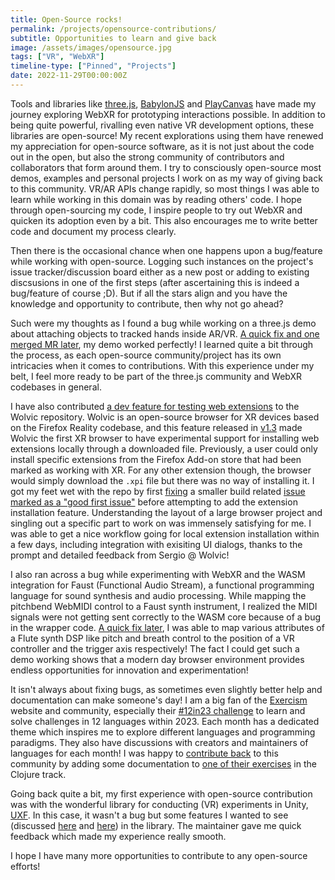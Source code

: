 ```yaml
---
title: Open-Source rocks!
permalink: /projects/opensource-contributions/
subtitle: Opportunities to learn and give back
image: /assets/images/opensource.jpg
tags: ["VR", "WebXR"]
timeline-type: ["Pinned", "Projects"]
date: 2022-11-29T00:00:00Z
---
```


Tools and libraries like [three.js](https://threejs.org/), [BabylonJS](https://www.babylonjs.com/) and [PlayCanvas](https://playcanvas.com/) have made my journey exploring WebXR for prototyping interactions possible. In addition to being quite powerful, rivalling even native VR development options, these libraries are open-source! My recent explorations using them have renewed my appreciation for open-source software, as it is not just about the code out in the open, but also the strong community of contributors and collaborators that form around them. I try to consciously open-source most demos, examples and personal projects I work on as my way of giving back to this community. VR/AR APIs change rapidly, so most things I was able to learn while working in this domain was by reading others' code. I hope through open-sourcing my code, I inspire people to try out WebXR and quicken its adoption even by a bit. This also encourages me to write better code and document my process clearly.

Then there is the occasional chance when one happens upon a bug/feature while working with open-source. Logging such instances on the project's issue tracker/discussion board either as a new post or adding to existing discsusions in one of the first steps (after ascertaining this is indeed a bug/feature of course ;D). But if all the stars align and you have the knowledge and opportunity to contribute, then why not go ahead?

Such were my thoughts as I found a bug while working on a three.js demo about attaching objects to tracked hands inside AR/VR. [A quick fix and one merged MR later](https://github.com/mrdoob/three.js/pull/24827), my demo worked perfectly! I learned quite a bit through the process, as each open-source community/project has its own intricacies when it comes to contributions. With this experience under my belt, I feel more ready to be part of the three.js community and WebXR codebases in general.

I have also contributed [a dev feature for testing web extensions](https://github.com/Igalia/wolvic/pull/391) to the Wolvic repository. Wolvic is an open-source browser for XR devices based on the Firefox Reality codebase, and this feature released in [v1.3](https://wolvic.com/blog/release_1.3/) made Wolvic the first XR browser to have experimental support for installing web extensions locally through a downloaded file. Previously, a user could only install specific extensions from the Firefox Add-on store that had been marked as working with XR. For any other extension though, the browser would simply download the `.xpi` file but there was no way of installing it. I got my feet wet with the repo by first [fixing](https://github.com/Igalia/wolvic/pull/389) a smaller build related [issue marked as a "good first issue"](https://github.com/Igalia/wolvic/issues/283) before attempting to add the extension installation feature. Understanding the layout of a large browser project and singling out a specific part to work on was immensely satisfying for me. I was able to get a nice workflow going for local extension installation within a few days, including integration with exisiting UI dialogs, thanks to the prompt and detailed feedback from Sergio @ Wolvic!

I also ran across a bug while experimenting with WebXR and the WASM integration for Faust (Functional Audio Stream), a functional programming language for sound synthesis and audio processing. While mapping the pitchbend WebMIDI control to a Faust synth instrument, I realized the MIDI signals were not getting sent correctly to the WASM core because of a bug in the wrapper code. [A quick fix later](https://github.com/grame-cncm/faust/pull/909), I was able to map various attributes of a Flute synth DSP like pitch and breath control to the position of a VR controller and the trigger axis respectively! The fact I could get such a demo working shows that a modern day browser environment provides endless opportunities for innovation and experimentation!

It isn't always about fixing bugs, as sometimes even slightly better help and documentation can make someone's day! I am a big fan of the [Exercism](https://exercism.org/) website and community, especially their [#12in23 challenge](https://exercism.org/challenges/12in23) to learn and solve challenges in 12 languages within 2023. Each month has a dedicated theme which inspires me to explore different languages and programming paradigms. They also have discussions with creators and maintainers of languages for each month! I was happy to [contribute back](https://github.com/exercism/clojure/pull/563) to this community by adding some documentation to [one of their exercises](https://exercism.org/tracks/clojure/exercises/cars-assemble) in the Clojure track.

Going back quite a bit, my first experience with open-source contribution was with the wonderful library for conducting (VR) experiments in Unity, [UXF](https://github.com/immersivecognition/unity-experiment-framework). In this case, it wasn't a bug but some features I wanted to see (discussed [here](https://github.com/immersivecognition/unity-experiment-framework/pull/21) and [here](https://github.com/immersivecognition/unity-experiment-framework/pull/22)) in the library. The maintainer gave me quick feedback which made my experience really smooth.

I hope I have many more opportunities to contribute to any open-source efforts!

